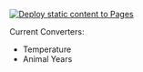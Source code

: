 [![Deploy static content to Pages](https://github.com/eg7eg7/converters/actions/workflows/static.yml/badge.svg)](https://github.com/eg7eg7/converters/actions/workflows/static.yml)

Current Converters:

* Temperature
* Animal Years
